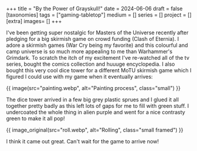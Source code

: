 +++
title = "By the Power of Grayskull!"
date = 2024-06-06
draft =  false
[taxonomies]
tags = ["gaming-tabletop"]
medium = []
series = []
project = []
[extra]
images= []
+++

I've been getting super nostalgic for Masters of the Universe recently after pledging for a big skirmish game on crowd funding (Clash of Eternia). I adore a skirmish games (War Cry being my favorite) and this colourful and camp universe is so much more appealing to me than Warhammer's Grimdark. To scratch the itch of my excitement I've re-watched all of the tv series, bought the comics collection and huuuge encyclopedia. I also bought this very cool dice tower for a different MoTU skirmish game which I figured I could use with my game when it eventually arrives:

{{ image(src="painting.webp", alt="Painting process", class="small") }}

The dice tower arrived in a few big grey plastic sprues and I glued it all together pretty badly as this left lots of gaps for me to fill with green stuff. I undercoated the whole thing in alien purple and went for a nice contrasty green to make it all pop!

{{ image_original(src="roll.webp", alt="Rolling", class="small framed") }}

I think it came out great. Can't wait for the game to arrive now!